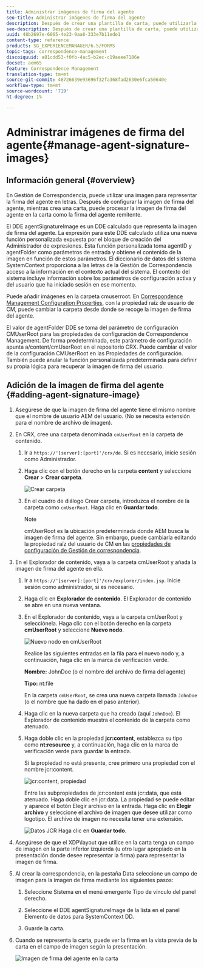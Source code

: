 ```yaml
---
title: Administrar imágenes de firma del agente
seo-title: Administrar imágenes de firma del agente
description: Después de crear una plantilla de carta, puede utilizarla para crear correspondencia en AEM Forms administrando datos, contenido y archivos adjuntos.
seo-description: Después de crear una plantilla de carta, puede utilizarla para crear correspondencia en AEM Forms administrando datos, contenido y archivos adjuntos.
uuid: 48b2697e-6065-4e23-9aa8-333e7b11ede1
content-type: reference
products: SG_EXPERIENCEMANAGER/6.5/FORMS
topic-tags: correspondence-management
discoiquuid: a81cdd53-f0fb-4ac5-b2ec-c19aeee7186e
docset: aem65
feature: Correspondence Management
translation-type: tm+mt
source-git-commit: 48726639e93696f32fa368fad2630e6fca50640e
workflow-type: tm+mt
source-wordcount: '719'
ht-degree: 1%

---
```



# Administrar imágenes de firma del agente{#manage-agent-signature-images}

## Información general {#overview}

En Gestión de Correspondencia, puede utilizar una imagen para representar la firma del agente en letras. Después de configurar la imagen de firma del agente, mientras crea una carta, puede procesar la imagen de firma del agente en la carta como la firma del agente remitente.

El DDE agentSignatureImage es un DDE calculado que representa la imagen de firma del agente. La expresión para este DDE calculado utiliza una nueva función personalizada expuesta por el bloque de creación del Administrador de expresiones. Esta función personalizada toma agentID y agentFolder como parámetros de entrada y obtiene el contenido de la imagen en función de estos parámetros. El diccionario de datos del sistema SystemContext proporciona a las letras de la Gestión de Correspondencia acceso a la información en el contexto actual del sistema. El contexto del sistema incluye información sobre los parámetros de configuración activa y del usuario que ha iniciado sesión en ese momento.

Puede añadir imágenes en la carpeta cmuserroot. En [Correspondence Management Configuration Properties](/help/forms/using/cm-configuration-properties.md), con la propiedad raíz de usuario de CM, puede cambiar la carpeta desde donde se recoge la imagen de firma del agente.

El valor de agentFolder DDE se toma del parámetro de configuración CMUserRoot para las propiedades de configuración de Correspondence Management. De forma predeterminada, este parámetro de configuración apunta a/content/cmUserRoot en el repositorio CRX. Puede cambiar el valor de la configuración CMUserRoot en las Propiedades de configuración.
También puede anular la función personalizada predeterminada para definir su propia lógica para recuperar la imagen de firma del usuario.

## Adición de la imagen de firma del agente {#adding-agent-signature-image}

1. Asegúrese de que la imagen de firma del agente tiene el mismo nombre que el nombre de usuario AEM del usuario. (No se necesita extensión para el nombre de archivo de imagen).
1. En CRX, cree una carpeta denominada `cmUserRoot` en la carpeta de contenido.

   1. Ir a `https://'[server]:[port]'/crx/de`. Si es necesario, inicie sesión como Administrador.

   1. Haga clic con el botón derecho en la carpeta **content** y seleccione **Crear** > **Crear carpeta**.

      ![Crear carpeta](assets/1_createnode_cmuserroot.png)

   1. En el cuadro de diálogo Crear carpeta, introduzca el nombre de la carpeta como `cmUserRoot`. Haga clic en **Guardar todo**.

      >[!NOTE]
      >
      >cmUserRoot es la ubicación predeterminada donde AEM busca la imagen de firma del agente. Sin embargo, puede cambiarla editando la propiedad raíz del usuario de CM en las [propiedades de configuración de Gestión de correspondencia](/help/forms/using/cm-configuration-properties.md).

1. En el Explorador de contenido, vaya a la carpeta cmUserRoot y añada la imagen de firma del agente en ella.

   1. Ir a `https://'[server]:[port]'/crx/explorer/index.jsp`. Inicie sesión como administrador, si es necesario.
   1. Haga clic en **Explorador de contenido**. El Explorador de contenido se abre en una nueva ventana.
   1. En el Explorador de contenido, vaya a la carpeta cmUserRoot y selecciónela. Haga clic con el botón derecho en la carpeta **cmUserRoot** y seleccione **Nuevo nodo**.

      ![Nuevo nodo en cmUserRoot](assets/2_cmuserroot_newnode.png)

      Realice las siguientes entradas en la fila para el nuevo nodo y, a continuación, haga clic en la marca de verificación verde.

      **Nombre:** JohnDoe (o el nombre del archivo de firma del agente)

      **Tipo:** nt:file

      En la carpeta `cmUserRoot`, se crea una nueva carpeta llamada `JohnDoe` (o el nombre que ha dado en el paso anterior).

   1. Haga clic en la nueva carpeta que ha creado (aquí `JohnDoe`). El Explorador de contenido muestra el contenido de la carpeta como atenuado.

   1. Haga doble clic en la propiedad **jcr:content**, establezca su tipo como **nt:resource** y, a continuación, haga clic en la marca de verificación verde para guardar la entrada.

      Si la propiedad no está presente, cree primero una propiedad con el nombre jcr:content.

      ![jcr:content, propiedad](assets/3_jcrcontentntresource.png)

      Entre las subpropiedades de jcr:content está jcr:data, que está atenuado. Haga doble clic en jcr:data. La propiedad se puede editar y aparece el botón Elegir archivo en la entrada. Haga clic en **Elegir archivo** y seleccione el archivo de imagen que desee utilizar como logotipo. El archivo de imagen no necesita tener una extensión.

      ![Datos JCR](assets/5_jcrdata.png)
   Haga clic en **Guardar todo**.

1. Asegúrese de que el XDP\layout que utilice en la carta tenga un campo de imagen en la parte inferior izquierda (u otro lugar apropiado en la presentación donde desee representar la firma) para representar la imagen de firma.
1. Al crear la correspondencia, en la pestaña Data seleccione un campo de imagen para la imagen de firma mediante los siguientes pasos:

   1. Seleccione Sistema en el menú emergente Tipo de vínculo del panel derecho.

   1. Seleccione el DDE agentSignatureImage de la lista en el panel Elemento de datos para SystemContext DD.

   1. Guarde la carta.

1. Cuando se representa la carta, puede ver la firma en la vista previa de la carta en el campo de imagen según la presentación.

   ![Imagen de firma del agente en la carta](assets/letterwithsignature.png)


